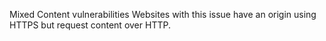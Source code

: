 Mixed Content vulnerabilities
  Websites with this issue have an origin using HTTPS but request content over HTTP.
    